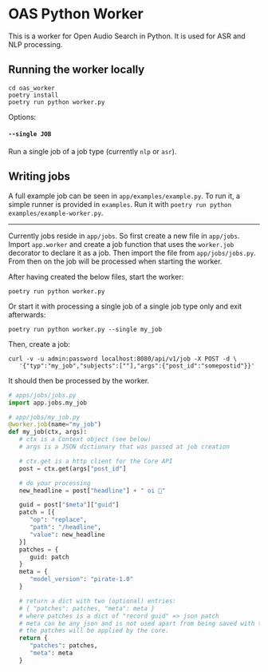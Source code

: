 # OAS Python Worker

This is a worker for Open Audio Search in Python. It is used for ASR and NLP processing.

## Running the worker locally

```
cd oas_worker
poetry install
poetry run python worker.py
```

Options:

#### `--single JOB`

Run a single job of a job type (currently `nlp` or `asr`).

## Writing jobs

A full example job can be seen in `app/examples/example.py`. To run it, a simple runner is provided in `examples`. Run it with `poetry run python examples/example-worker.py`.

---

Currently jobs reside in `app/jobs`. So first create a new file in `app/jobs`. Import `app.worker` and create a job function that uses the `worker.job` decorator to declare it as a job. Then import the file from `app/jobs/jobs.py`. From then on the job will be processed when starting the worker.

After having created the below files, start the worker:
```
poetry run python worker.py
```
Or start it with processing a single job of a single job type only and exit afterwards:

```
poetry run python worker.py --single my_job
```

Then, create a job:
```shell
curl -v -u admin:password localhost:8080/api/v1/job -X POST -d \
   '{"typ":"my_job","subjects":[""],"args":{"post_id":"somepostid"}}'
```

It should then be processed by the worker.

```python
# apps/jobs/jobs.py
import app.jobs.my_job
```

```python
# app/jobs/my_job.py
@worker.job(name="my_job")
def my_job(ctx, args):
   # ctx is a Context object (see below)
   # args is a JSON dictionary that was passed at job creation

   # ctx.get is a http client for the Core API
   post = ctx.get(args["post_id"]

   # do your processing
   new_headline = post["headline"] + " oi 🏴"

   guid = post["$meta"]["guid"]
   patch = [{
      "op": "replace",
      "path": "/headline",
      "value": new_headline
   }]
   patches = {
      guid: patch
   }
   meta = {
      "model_version": "pirate-1.0"
   }

   # return a dict with two (optional) entries:
   # { "patches": patches, "meta": meta }
   # where patches is a dict of "record guid" => json patch
   # meta can be any json and is not used apart from being saved with the job result.
   # the patches will be applied by the core.
   return {
      "patches": patches,
      "meta": meta
   }
```
